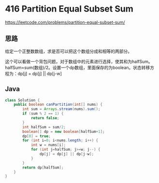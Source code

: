# 416 Partition Equal Subset Sum

https://leetcode.com/problems/partition-equal-subset-sum/



## 思路

给定一个正整数数组，求是否可以把这个数组分成和相等的两部分。 

这个可以看做一个背包问题，对于数组中的元素进行选择，使其和为halfSum。halfSum=sum(数组)/2。设置一个dp数组，里面保存的为boolean。状态转移方程为：dp[j] = dp[j] || dp[j-w]

## Java

```java
class Solution {
    public boolean canPartition(int[] nums) {
        int sum = Arrays.stream(nums).sum();
        if (sum % 2 == 1) {
            return false;
        }
        int halfSum = sum/2;
        boolean[] dp = new boolean[halfSum+1];
        dp[0] = true;
        for (int i=0; i<nums.length; i++) {
            int w = nums[i];
            for (int j=halfSum; j>=w; j--) {
                dp[j] = dp[j] || dp[j-w];
            }
        }
        return dp[halfSum];
    }
}
```

